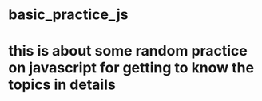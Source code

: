 # basic_practice_js
# this is about some random practice on javascript for getting to know the topics in details
